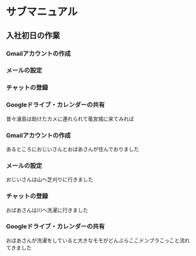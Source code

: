 # サブマニュアル
## 入社初日の作業
### Gmailアカウントの作成
### メールの設定
### チャットの登録
### Googleドライブ・カレンダーの共有
昔々浦島は助けたカメに連れられて竜宮城に来てみれば
### Gmailアカウントの作成
あるところにおじいさんとおばあさんが住んでおりました
### メールの設定
おじいさんは山へ芝刈りに行きました
### チャットの登録
おばあさんは川へ洗濯に行きました
### Googleドライブ・カレンダーの共有
おばあさんが洗濯をしていると大きなモモがどんぶらここドンブラこっこと流れてきました